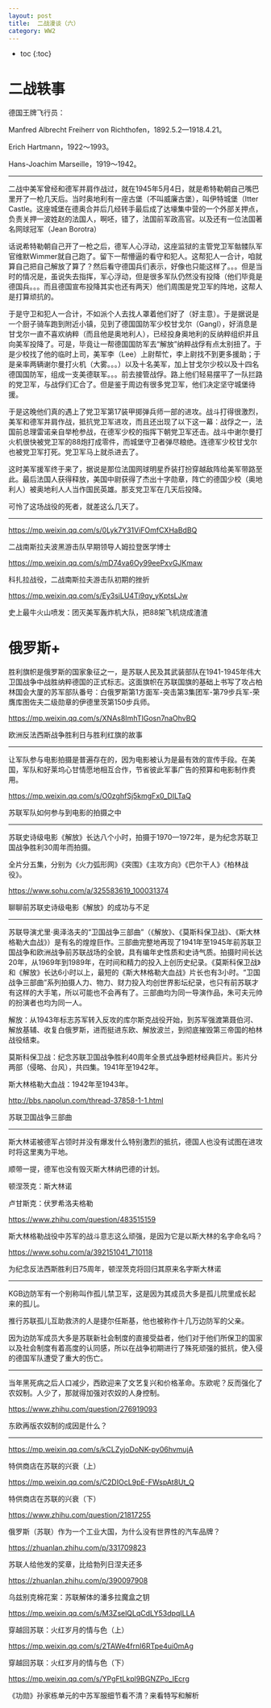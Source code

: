 ```yaml
---
layout: post
title:  二战漫谈（六）
category: WW2 
---
```


* toc
{:toc}

# 二战轶事

德国王牌飞行员：

Manfred Albrecht Freiherr von Richthofen，1892.5.2—1918.4.21。

Erich Hartmann，1922～1993。

Hans-Joachim Marseille，1919～1942。

---

二战中美军曾经和德军并肩作战过，就在1945年5月4日，就是希特勒朝自己嘴巴里开了一枪几天后。当时奥地利有一座古堡（不叫威廉古堡），叫伊特城堡（Itter Castle。这座城堡在德奥合并后几经转手最后成了达壕集中营的一个外部关押点，负责关押一波姓赵的法国人，啊呸，错了，法国前军政高官。以及还有一位法国著名网球冠军（Jean Borotra）

话说希特勒朝自己开了一枪之后，德军人心浮动，这座监狱的主管党卫军骷髅队军官维默Wimmer就自己跑了。留下一帮懵逼的看守和犯人。这帮犯人一合计，咱就算自己把自己解放了算了？然后看守德国兵们表示，好像也只能这样了。。。但是当时的情况是，虽说失去指挥，军心浮动，但是很多军队仍然没有投降（他们毕竟是德国兵。。。而且德国宣布投降其实也还有两天）他们周围是党卫军的阵地，这帮人是打算顽抗的。

于是守卫和犯人一合计，不如派个人去找人罩着他们好了（好主意）。于是据说是一个厨子骑车跑到附近小镇，见到了德国国防军少校甘戈尔（Gangl），好消息是甘戈尔一直不喜欢纳粹（而且他是奥地利人），已经投身奥地利的反纳粹组织并且向美军投降了。可是，毕竟让一帮德国国防军去“解放”纳粹战俘有点太别扭了。于是少校找了他的临时上司，美军李（Lee）上尉帮忙，李上尉找不到更多援助；于是亲率两辆谢尔曼打火机（大雾。。。）以及十名美军，加上甘戈尔少校以及十四名德国国防军，组成一支美德联军。。。前去接管战俘。路上他们轻易摆平了一队拦路的党卫军，与战俘们汇合了。但是鉴于周边有很多党卫军，他们决定坚守城堡待援。

于是这晚他们真的遇上了党卫军第17装甲掷弹兵师一部的进攻。战斗打得很激烈，美军和德军并肩作战，抵抗党卫军进攻，而且还出现了以下这一幕：战俘之一，法国前总理雷诺亲自举枪参战，在德军少校的指挥下朝党卫军还击。战斗中谢尔曼打火机很快被党卫军的88炮打成零件，而城堡守卫者弹尽粮绝。连德军少校甘戈尔也被党卫军打死。党卫军马上就杀进去了。

这时美军援军终于来了，据说是那位法国网球明星乔装打扮穿越敌阵给美军带路至此。最后法国人获得释放，美国中尉获得了杰出十字勋章，阵亡的德国少校（奥地利人）被奥地利人人当作国民英雄。那支党卫军在几天后投降。

可怜了这场战役的死者，就差这么几天了。

---

https://mp.weixin.qq.com/s/0Lyk7Y31ViFOmfCXHaBdBQ

二战南斯拉夫波黑游击队早期领导人姆拉登医学博士

https://mp.weixin.qq.com/s/mD74va6Oy99eePxvGJKmaw

科扎拉战役，二战南斯拉夫游击队初期的挫折

https://mp.weixin.qq.com/s/Ey3siLU4Ti9qy_yKptsLJw

史上最牛火山喷发：团灭美军轰炸机大队，把88架飞机烧成渣渣

# 俄罗斯+

胜利旗帜是俄罗斯的国家象征之一，是苏联人民及其武装部队在1941-1945年伟大卫国战争中战胜纳粹德国的正式标志。这面旗帜在苏联国旗的基础上书写了攻占柏林国会大厦的苏军部队番号：白俄罗斯第1方面军-突击第3集团军-第79步兵军-荣膺库图佐夫二级勋章的伊德里茨第150步兵师。

https://mp.weixin.qq.com/s/XNAs8ImhTIGosn7naOhvBQ

欧洲反法西斯战争胜利日与胜利红旗的故事

---

让军队参与电影拍摄是普遍存在的，因为电影被认为是最有效的宣传手段。在美国，军队和好莱坞心甘情愿地相互合作，节省彼此军事广告的预算和电影制作费用。

https://mp.weixin.qq.com/s/O0zghfSj5kmgFx0_DILTaQ

苏联军队如何参与到电影的拍摄之中

---

苏联史诗级电影《解放》长达八个小时，拍摄于1970—1972年，是为纪念苏联卫国战争胜利30周年而拍摄。

全片分五集，分别为《火力弧形网》《突围》《主攻方向》《巴尔干人》《柏林战役》。

https://www.sohu.com/a/325583619_100031374

聊聊前苏联史诗级电影《解放》的成功与不足

---

苏联导演尤里·奥泽洛夫的“卫国战争三部曲”（《解放》、《莫斯科保卫战》、《斯大林格勒大血战》）是有名的煌煌巨作。三部曲完整地再现了1941年至1945年前苏联卫国战争和欧洲战争前苏联战场的全貌，具有编年史性质和史诗气质。拍摄时间长达20年，从1969年到1989年，在时间和精力的投入上创历史纪录。《莫斯科保卫战》和《解放》长达6小时以上，最短的《斯大林格勒大血战》片长也有3小时。“卫国战争三部曲”系列拍摄人力、物力、财力投入均创世界影坛纪录，也只有前苏联才有这样的大手笔，所以可能也不会再有了。三部曲均为同一导演作品，朱可夫元帅的扮演者也均为同一人。

解放：从1943年标志苏军转入反攻的库尔斯克战役开始，到苏军强渡第聂伯河、解放基辅、收复白俄罗斯，进而挺进东欧、解放波兰，到彻底摧毁第三帝国的柏林战役结束。

莫斯科保卫战：纪念苏联卫国战争胜利40周年全景式战争题材经典巨片。影片分两部（侵略、台风），共四集。1941年至1942年。

斯大林格勒大血战：1942年至1943年。

http://bbs.napolun.com/thread-37858-1-1.html

苏联卫国战争三部曲

---

斯大林诺被德军占领时并没有爆发什么特别激烈的抵抗，德国人也没有试图在进攻时将这里夷为平地。

顺带一提，德军也没有毁灭斯大林纳巴德的计划。

顿涅茨克：斯大林诺

卢甘斯克：伏罗希洛夫格勒

https://www.zhihu.com/question/483515159

斯大林格勒战役中苏军的战斗意志这么顽强，是因为它是以斯大林的名字命名吗？

https://www.sohu.com/a/392151041_710118

为纪念反法西斯胜利日75周年，顿涅茨克将回归其原来名字斯大林诺

---

KGB边防军有一个别称叫作孤儿禁卫军，这是因为其成员大多是孤儿院里成长起来的孤儿。

推行苏联孤儿互助救济的人是捷尔任斯基，他也被称作十几万边防军的父亲。

因为边防军成员大多是苏联新社会制度的直接受益者，他们对于他们所保卫的国家以及社会制度有着高度的认同感，所以在战争初期进行了殊死顽强的抵抗，使入侵的德国军队遭受了重大的伤亡。

---

当年黑死病之后人口减少，西欧迎来了文艺复兴和价格革命。东欧呢？反而强化了农奴制。人少了，那就得加强对农奴的人身控制。

https://www.zhihu.com/question/276919093

东欧再版农奴制的成因是什么？

---

https://mp.weixin.qq.com/s/kCLZyjoDoNK-py06hvmujA

特供商店在苏联的兴衰（上）

https://mp.weixin.qq.com/s/C2DIOcL9pE-FWspAt8Ut_Q

特供商店在苏联的兴衰（下）

https://www.zhihu.com/question/21817255

俄罗斯（苏联）作为一个工业大国，为什么没有世界性的汽车品牌？

https://zhuanlan.zhihu.com/p/331709823

苏联人给他发的奖章，比给勃列日涅夫还多

https://zhuanlan.zhihu.com/p/390097908

乌兹别克棉花案：苏联解体的潘多拉魔盒之钥

https://mp.weixin.qq.com/s/M3ZselQLqCdLY53dpqILLA

穿越回苏联：火红岁月的情与色（上）

https://mp.weixin.qq.com/s/2TAWe4frnI6RTpe4ui0mAg

穿越回苏联：火红岁月的情与色（下）

https://mp.weixin.qq.com/s/YPgFtLkpl9BGNZPo_IEcrg

《功勋》孙家栋单元的中苏军服细节看不清？来看特写和解析
